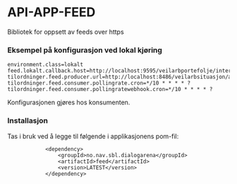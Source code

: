 # API-APP-FEED

Bibliotek for oppsett av feeds over https

### Eksempel på konfigurasjon ved lokal kjøring

````
environment.class=lokalt
feed.lokalt.callback.host=http://localhost:9595/veilarbportefolje/internal/feed/callback
tilordninger.feed.producer.url=http://localhost:8486/veilarbsituasjon/api/feed/
tilordninger.feed.consumer.pollingrate.cron=*/10 * * * * ?
tilordninger.feed.consumer.pollingratewebhook.cron=*/10 * * * * ?
````

Konfigurasjonen gjøres hos konsumenten.

### Installasjon 

Tas i bruk ved å legge til følgende i applikasjonens pom-fil:

```
            <dependency>
                <groupId>no.nav.sbl.dialogarena</groupId>
                <artifactId>feed</artifactId>
                <version>LATEST</version>
            </dependency>
```